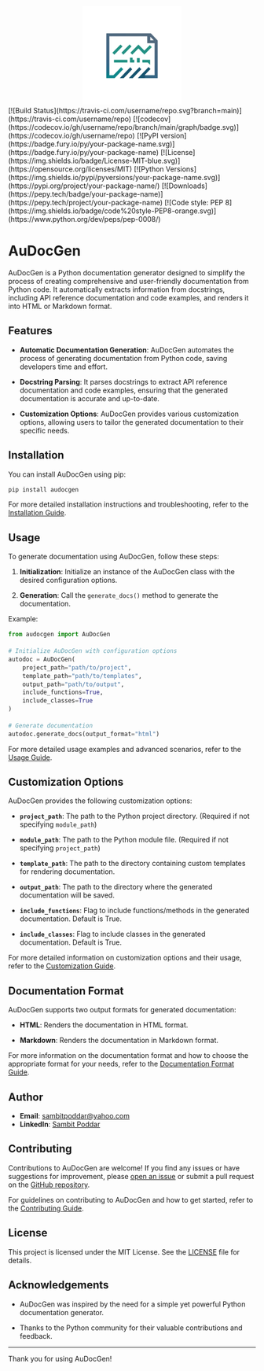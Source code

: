 <center><img src="logo.png" alt="AuDocGen Logo" width="200"/></center>
[![Build Status](https://travis-ci.com/username/repo.svg?branch=main)](https://travis-ci.com/username/repo)
[![codecov](https://codecov.io/gh/username/repo/branch/main/graph/badge.svg)](https://codecov.io/gh/username/repo)
[![PyPI version](https://badge.fury.io/py/your-package-name.svg)](https://badge.fury.io/py/your-package-name)
[![License](https://img.shields.io/badge/License-MIT-blue.svg)](https://opensource.org/licenses/MIT)
[![Python Versions](https://img.shields.io/pypi/pyversions/your-package-name.svg)](https://pypi.org/project/your-package-name/)
[![Downloads](https://pepy.tech/badge/your-package-name)](https://pepy.tech/project/your-package-name)
[![Code style: PEP 8](https://img.shields.io/badge/code%20style-PEP8-orange.svg)](https://www.python.org/dev/peps/pep-0008/)

# AuDocGen

AuDocGen is a Python documentation generator designed to simplify the process of creating comprehensive and user-friendly documentation from Python code. It automatically extracts information from docstrings, including API reference documentation and code examples, and renders it into HTML or Markdown format.

## Features

- **Automatic Documentation Generation**: AuDocGen automates the process of generating documentation from Python code, saving developers time and effort.
  
- **Docstring Parsing**: It parses docstrings to extract API reference documentation and code examples, ensuring that the generated documentation is accurate and up-to-date.
  
- **Customization Options**: AuDocGen provides various customization options, allowing users to tailor the generated documentation to their specific needs.

## Installation

You can install AuDocGen using pip:

```bash
pip install audocgen
```

For more detailed installation instructions and troubleshooting, refer to the [Installation Guide](docs/installation.md).

## Usage

To generate documentation using AuDocGen, follow these steps:

1. **Initialization**: Initialize an instance of the AuDocGen class with the desired configuration options.
  
2. **Generation**: Call the `generate_docs()` method to generate the documentation.

Example:

```python
from audocgen import AuDocGen

# Initialize AuDocGen with configuration options
autodoc = AuDocGen(
    project_path="path/to/project",
    template_path="path/to/templates",
    output_path="path/to/output",
    include_functions=True,
    include_classes=True
)

# Generate documentation
autodoc.generate_docs(output_format="html")
```

For more detailed usage examples and advanced scenarios, refer to the [Usage Guide](docs/usage.md).

## Customization Options

AuDocGen provides the following customization options:

- **`project_path`**: The path to the Python project directory. (Required if not specifying `module_path`)

- **`module_path`**: The path to the Python module file. (Required if not specifying `project_path`)

- **`template_path`**: The path to the directory containing custom templates for rendering documentation.

- **`output_path`**: The path to the directory where the generated documentation will be saved.

- **`include_functions`**: Flag to include functions/methods in the generated documentation. Default is True.

- **`include_classes`**: Flag to include classes in the generated documentation. Default is True.

For more detailed information on customization options and their usage, refer to the [Customization Guide](docs/customization.md).

## Documentation Format

AuDocGen supports two output formats for generated documentation:

- **HTML**: Renders the documentation in HTML format.

- **Markdown**: Renders the documentation in Markdown format.

For more information on the documentation format and how to choose the appropriate format for your needs, refer to the [Documentation Format Guide](docs/docuformatguide.md).

## Author

- **Email**: [sambitpoddar@yahoo.com](mailto:sambitpoddar@yahoo.com)
- **LinkedIn**: [Sambit Poddar](https://linkedin.com/in/sambitpoddar)

## Contributing

Contributions to AuDocGen are welcome! If you find any issues or have suggestions for improvement, please [open an issue](https://github.com/sambitpoddar/audocgen/issues) or submit a pull request on the [GitHub repository](https://github.com/sambitpoddar/audocgen).

For guidelines on contributing to AuDocGen and how to get started, refer to the [Contributing Guide](CONTRIBUTING.md).

## License

This project is licensed under the MIT License. See the [LICENSE](LICENSE) file for details.

## Acknowledgements

- AuDocGen was inspired by the need for a simple yet powerful Python documentation generator.

- Thanks to the Python community for their valuable contributions and feedback.

---

Thank you for using AuDocGen!
